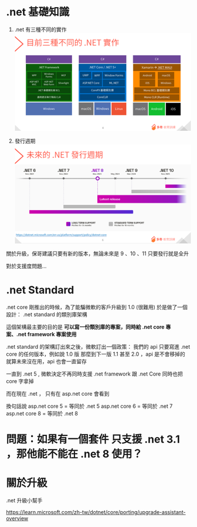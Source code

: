 # .net 基礎知識
1. .net 有三種不同的實作
![Alt text](image.png)


2. 發行週期
![Alt text](image-1.png)

關於升級，保哥建議只要有新的版本，無論未來是 9 、10 、11
只要發行就是全升

對於支援度問題...


# .net Standard

.net core 剛推出的時候，為了能騙微軟的客戶升級到 1.0 (很難用)
於是做了一個設計： .net standard 的類別庫架構

這個架構最主要的目的是
**可以寫一份類別庫的專案，同時給 .net core 專案、.net framework 專案使用**

.net standard 的架構訂出來之後，微軟訂出一個政策：
我們的 api 只要寫進 .net core 的任何版本，例如說 1.0 版
那麼到下一版 1.1  甚至 2.0 ，api 是不會移掉的
就算未來沒在用，api 也會一直留存

一直到 .net 5 ,  微軟決定不再同時支援 .net framework 跟 .net Core
同時也把 core 字拿掉

而在現在 .net ， 只有在 asp.net core 會看到

換句話說
asp.net core 5 =  等同於 .net 5
asp.net core 6 =  等同於 .net 7
asp.net core 8 =  等同於 .net 8

# 問題：如果有一個套件 只支援 .net 3.1 ，那他能不能在 .net 8 使用？


# 關於升級

.net 升級小幫手

https://learn.microsoft.com/zh-tw/dotnet/core/porting/upgrade-assistant-overview